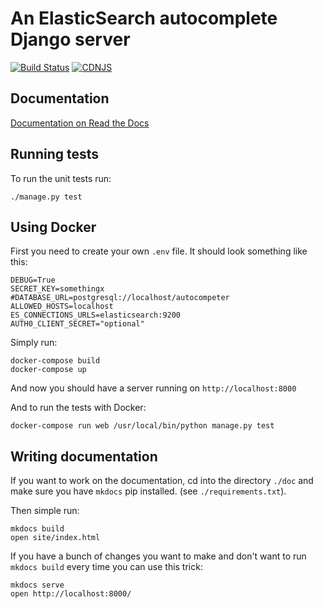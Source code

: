 An ElasticSearch autocomplete Django server
===========================================

[![Build Status](https://travis-ci.org/peterbe/autocompeter.svg?branch=master)](https://travis-ci.org/peterbe/autocompeter)
[![CDNJS](https://img.shields.io/cdnjs/v/autocompeter.svg)](https://cdnjs.com/libraries/autocompeter)

Documentation
-------------

[Documentation on Read the Docs](https://autocompeter.readthedocs.io)

Running tests
-------------

To run the unit tests run:

    ./manage.py test

Using Docker
------------

First you need to create your own `.env` file. It should look something like
this:

    DEBUG=True
    SECRET_KEY=somethingx
    #DATABASE_URL=postgresql://localhost/autocompeter
    ALLOWED_HOSTS=localhost
    ES_CONNECTIONS_URLS=elasticsearch:9200
    AUTH0_CLIENT_SECRET="optional"

Simply run:

    docker-compose build
    docker-compose up

And now you should have a server running on `http://localhost:8000`


And to run the tests with Docker:

    docker-compose run web /usr/local/bin/python manage.py test

Writing documentation
---------------------

If you want to work on the documentation, cd into the directory `./doc`
and make sure you have `mkdocs` pip installed. (see
`./requirements.txt`).

Then simple run:

    mkdocs build
    open site/index.html

If you have a bunch of changes you want to make and don't want to run
`mkdocs build` every time you can use this trick:

    mkdocs serve
    open http://localhost:8000/
